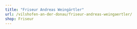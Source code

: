 ```yaml
---
title: "Friseur Andreas Weingärtler"
url: /vilshofen-an-der-donau/friseur-andreas-weingaertler/
shop: Friseur
---
```

